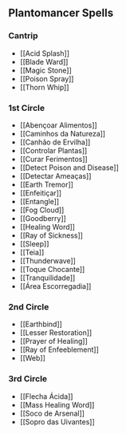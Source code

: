## Plantomancer Spells

### Cantrip
- [[Acid Splash]]
- [[Blade Ward]]
- [[Magic Stone]]
- [[Poison Spray]]
- [[Thorn Whip]]

### 1st Circle
- [[Abençoar Alimentos]]
- [[Caminhos da Natureza]]
- [[Canhão de Ervilha]]
- [[Controlar Plantas]]
- [[Curar Ferimentos]]
- [[Detect Poison and Disease]]
- [[Detectar Ameaças]]
- [[Earth Tremor]]
- [[Enfeitiçar]]
- [[Entangle]]
- [[Fog Cloud]]
- [[Goodberry]]
- [[Healing Word]]
- [[Ray of Sickness]]
- [[Sleep]]
- [[Teia]]
- [[Thunderwave]]
- [[Toque Chocante]]
- [[Tranquilidade]]
- [[Área Escorregadia]]

### 2nd Circle
- [[Earthbind]]
- [[Lesser Restoration]]
- [[Prayer of Healing]]
- [[Ray of Enfeeblement]]
- [[Web]]

### 3rd Circle
- [[Flecha Ácida]]
- [[Mass Healing Word]]
- [[Soco de Arsenal]]
- [[Sopro das Uivantes]]